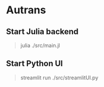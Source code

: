 

# Autrans


## Start Julia backend

> julia ./src/main.jl

## Start Python UI

> streamlit run ./src/streamlitUI.py

